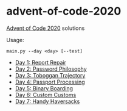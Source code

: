 # advent-of-code-2020
[Advent of Code 2020](https://adventofcode.com/2020/) solutions

Usage:
```
main.py --day <day> [--test] 
```

- [Day 1: Report Repair](https://adventofcode.com/2020/day/1)
- [Day 2: Password Philosophy](https://adventofcode.com/2020/day/2)
- [Day 3: Toboggan Trajectory](https://adventofcode.com/2020/day/3)
- [Day 4: Passport Processing](https://adventofcode.com/2020/day/4)
- [Day 5: Binary Boarding](https://adventofcode.com/2020/day/5)
- [Day 6: Custom Customs](https://adventofcode.com/2020/day/6)
- [Day 7: Handy Haversacks](https://adventofcode.com/2020/day/7)
